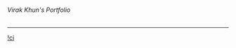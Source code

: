 ###### Virak Khun's Portfolio
---
[!ci](https://github.com/virakkhun/personal-portfolio/actions/workflows/ci.yaml/badge.svg)
